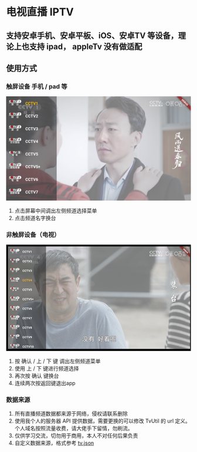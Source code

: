 # 电视直播 IPTV

## 支持安卓手机、安卓平板、iOS、安卓TV 等设备，理论上也支持 ipad， appleTv 没有做适配

## 使用方式

### 触屏设备 手机 / pad 等

![phone-1.png](source%2Fphone-1.png)


1. 点击屏幕中间调出左侧频道选择菜单
2. 点击频道名字换台

### 非触屏设备（电视）
![tv-1.png](source%2Ftv-1.png)

1. 按 确认 / 上 / 下 键 调出左侧频道菜单
2. 使用 上 / 下 键进行频道选择
3. 再次按 确认 键换台
4. 连续两次按返回键退出app

### 数据来源
1. 所有直播频道数据都来源于网络，侵权请联系删除
2. 使用我个人的服务器 API 提供数据，需要更换的可以修改 TvUtil 的 url 定义。个人域名按照流量收费，请大佬手下留情，勿刷流。
3. 仅供学习交流，切勿用于商用，本人不对任何后果负责
4. 自定义数据来源，格式参考 [tv.json](tv.json)
